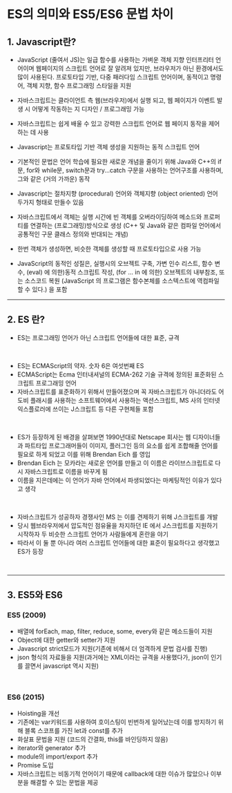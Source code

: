 # ES의 의미와 ES5/ES6 문법 차이

## 1. Javascript란?
- JavaScript (줄여서 JS)는 일급 함수를 사용하는 가벼운 객체 지향 인터프리터 언어이며 웹페이지의 스크립트 언어로 잘 알려져 있지만, 브라우저가 아닌 환경에서도 많이 사용된다. 프로토타입 기반, 다중 패러다임 스크립트 언어이며, 동적이고 명령어, 객체 지향, 함수 프로그래밍 스타일을 지원

- 자바스크립트는 클라이언트 측 웹(브라우저)에서 실행 되고, 웹 페이지가 이벤트 발생 시 어떻게 작동하는 지 디자인 / 프로그래밍 가능
- 자바스크립트는 쉽게 배울 수 있고 강력한 스크립트 언어로 웹 페이지 동작을 제어하는 데 사용

- Javascript는 프로토타입 기반 객체 생성을 지원하는 동적 스크립트 언어
- 기본적인 문법은  언어 학습에 필요한 새로운 개념을 줄이기 위해 Java와 C++의 if문, for와 while문, switch문과 try...catch 구문을 사용하는 언어구조를 사용하며, 그와 같은 (거의 가까운) 동작

- Javascript는 절차지향 (procedural) 언어와 객체지향 (object oriented) 언어 두가지 형태로 만들수 있음
- 자바스크립트에서 객체는 실행 시간에 빈 객체를 오버라이딩하여 메소드와 프로퍼티를 연결하는 (프로그래밍)방식으로 생성 (C++ 및 Java와 같은 컴파일 언어에서 공통적인 구문 클래스 정의와 반대되는 개념)
- 한번 객체가 생성하면, 비슷한 객체를 생성할 때 프로토타입으로 사용 가능

- JavaScript의 동적인 성질은, 실행시의 오브젝트 구축, 가변 인수 리스트, 함수 변수, (eval) 에 의한)동적 스크립트 작성, (for ... in 에 의한) 오브젝트의 내부참조, 또는 소스코드 복원 (JavaScript 의 프로그램은 함수본체를 소스텍스트에 역컴파일할 수 있다.) 을 포함

-----

## 2. ES 란?
- ES는 프로그래밍 언어가 아닌 스크립트 언어들에 대한 표준, 규격
<br />

- ES는 ECMAScript의 약자. 숫자 6은 여섯번째 ES
- ECMAScript는 Ecma 인터내셔널의 ECMA-262 기술 규격에 정의된 표준화된 스크립트 프로그래밍 언어
- 자바스크립트를 표준화하기 위해서 만들어졌으며 꼭 자바스크립트가 아니더라도 어도비 플래시를 사용하는 소프트웨어에서 사용하는 액션스크립트, MS 사의 인터넷 익스플로러에 쓰이는 J스크립트 등 다른 구현체들 포함
<br />

- ES가 등장하게 된 배경을 살펴보면 1990년대로 Netscape 회사는 웹 디자이너들과 파트타입 프로그래머들이 이미지, 플러그인 등의 요소를 쉽게 조합해줄 언어를 필요로 하게 되었고 이를 위해 Brendan Eich 를 영입
- Brendan Eich 는 모카라는 새로운 언어를 만들고 이 이름은 라이브스크립트로 다시 자바스크립트로 이름을 바꾸게 됨
- 이름을 지은데에는 이 언어가 자바 언어에서 파생되었다는 마케팅적인 이유가 있다고 생각
<br />

- 자바스크립트가 성공하자 경쟁사인 MS 는 이를 견제하기 위해 J스크립트를 개발
- 당시 웹브라우저에서 압도적인 점유율을 차지하던 IE 에서 J스크립트를 지원하기 시작하자 두 비슷한 스크립트 언어가 사람들에게 혼란을 야기
- 따라서 이 둘 뿐 아니라 여러 스크립트 언어들에 대한 표준이 필요하다고 생각했고 ES가 등장
<br />

-----

## 3. ES5와 ES6
### ES5 (2009)
- 배열에 forEach, map, filter, reduce, some, every와 같은 메소드들이 지원
- Object에 대한 getter와 setter가 지원
- Javascript strict모드가 지원(기존에 비해서 더 엄격하게 문법 검사를 진행)
- json 형식의 자료들을 지원(과거에는 XML이라는 규격을 사용했다가, json이 인기를 끌면서 javascript 역시 지원)
<br />

### ES6 (2015)
- Hoisting을 개선
- 기존에는 var키워드를 사용하여 호이스팅이 빈번하게 일어났는데 이를 방지하기 위해 블록 스코프를 가진 let과 const를 추가
- 화살표 문법을 지원 (코드의 간결화, this를 바인딩하지 않음)
- iterator와 generator 추가
- module의 import/export 추가
- Promise 도입
- 자바스크립트는 비동기적 언어이기 때문에 callback에 대한 이슈가 많았으나 이부분을 해결할 수 있는 문법을 제공